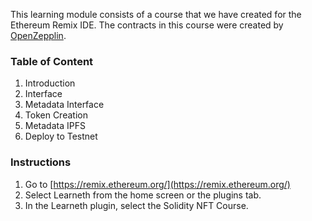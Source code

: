This learning module consists of a course that we have created for the Ethereum Remix IDE. The contracts in this course were created by [OpenZepplin](https://openzeppelin.com/).

### Table of Content
1. Introduction
2. Interface
3. Metadata Interface
4. Token Creation
5. Metadata IPFS
6. Deploy to Testnet

### Instructions
1. Go to [https://remix.ethereum.org/](https://remix.ethereum.org/)
2. Select Learneth from the home screen or the plugins tab.
3. In the Learneth plugin, select the Solidity NFT Course.
